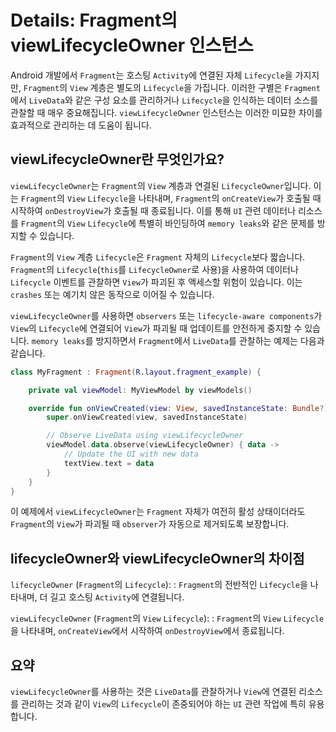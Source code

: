 # Details: Fragment의 viewLifecycleOwner 인스턴스

Android 개발에서 `Fragment`는 호스팅 `Activity`에 연결된 자체 `Lifecycle`을 가지지만, `Fragment`의 `View` 계층은 별도의 `Lifecycle`을 가집니다. 이러한 구별은 `Fragment`에서 `LiveData`와 같은 구성 요소를 관리하거나 `Lifecycle`을 인식하는 데이터 소스를 관찰할 때 매우 중요해집니다. `viewLifecycleOwner` 인스턴스는 이러한 미묘한 차이를 효과적으로 관리하는 데 도움이 됩니다.

## viewLifecycleOwner란 무엇인가요?

`viewLifecycleOwner`는 `Fragment`의 `View` 계층과 연결된 `LifecycleOwner`입니다. 이는 `Fragment`의 `View` `Lifecycle`을 나타내며, `Fragment`의 `onCreateView`가 호출될 때 시작하여 `onDestroyView`가 호출될 때 종료됩니다. 이를 통해 `UI` 관련 데이터나 리소스를 `Fragment`의 `View` `Lifecycle`에 특별히 바인딩하여 `memory leaks`와 같은 문제를 방지할 수 있습니다.

`Fragment`의 `View` 계층 `Lifecycle`은 `Fragment` 자체의 `Lifecycle`보다 짧습니다. `Fragment`의 `Lifecycle`(`this`를 `LifecycleOwner`로 사용)을 사용하여 데이터나 `Lifecycle` 이벤트를 관찰하면 `View`가 파괴된 후 액세스할 위험이 있습니다. 이는 `crashes` 또는 예기치 않은 동작으로 이어질 수 있습니다.

`viewLifecycleOwner`를 사용하면 `observers` 또는 `lifecycle-aware components`가 `View`의 `Lifecycle`에 연결되어 `View`가 파괴될 때 업데이트를 안전하게 중지할 수 있습니다.
`memory leaks`를 방지하면서 `Fragment`에서 `LiveData`를 관찰하는 예제는 다음과 같습니다.

```kotlin
class MyFragment : Fragment(R.layout.fragment_example) {

    private val viewModel: MyViewModel by viewModels()

    override fun onViewCreated(view: View, savedInstanceState: Bundle?) {
        super.onViewCreated(view, savedInstanceState)

        // Observe LiveData using viewLifecycleOwner
        viewModel.data.observe(viewLifecycleOwner) { data ->
            // Update the UI with new data
            textView.text = data
        }
    }
}
```

이 예제에서 `viewLifecycleOwner`는 `Fragment` 자체가 여전히 활성 상태이더라도 `Fragment`의 `View`가 파괴될 때 `observer`가 자동으로 제거되도록 보장합니다.

## lifecycleOwner와 viewLifecycleOwner의 차이점

`lifecycleOwner` (`Fragment`의 `Lifecycle`):
: `Fragment`의 전반적인 `Lifecycle`을 나타내며, 더 길고 호스팅 `Activity`에 연결됩니다.

`viewLifecycleOwner` (`Fragment`의 `View` `Lifecycle`):
: `Fragment`의 `View` `Lifecycle`을 나타내며, `onCreateView`에서 시작하여 `onDestroyView`에서 종료됩니다.

## 요약

`viewLifecycleOwner`를 사용하는 것은 `LiveData`를 관찰하거나 `View`에 연결된 리소스를 관리하는 것과 같이 `View`의 `Lifecycle`이 존중되어야 하는 `UI` 관련 작업에 특히 유용합니다.